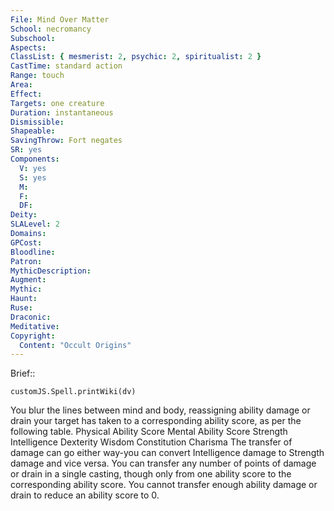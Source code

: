 ```yaml
---
File: Mind Over Matter
School: necromancy
Subschool: 
Aspects: 
ClassList: { mesmerist: 2, psychic: 2, spiritualist: 2 }
CastTime: standard action
Range: touch
Area: 
Effect: 
Targets: one creature
Duration: instantaneous
Dismissible: 
Shapeable: 
SavingThrow: Fort negates
SR: yes
Components:
  V: yes
  S: yes
  M: 
  F: 
  DF: 
Deity: 
SLALevel: 2
Domains: 
GPCost: 
Bloodline: 
Patron: 
MythicDescription: 
Augment: 
Mythic: 
Haunt: 
Ruse: 
Draconic: 
Meditative: 
Copyright:
  Content: "Occult Origins"
---
```

Brief:: 

```dataviewjs
customJS.Spell.printWiki(dv)
```

You blur the lines between mind and body, reassigning ability damage or drain your target has taken to a corresponding ability score, as per the following table.  Physical Ability Score Mental Ability Score  Strength Intelligence  Dexterity Wisdom  Constitution Charisma  The transfer of damage can go either way-you can convert Intelligence damage to Strength damage and vice versa. You can transfer any number of points of damage or drain in a single casting, though only from one ability score to the corresponding ability score. You cannot transfer enough ability damage or drain to reduce an ability score to 0.
